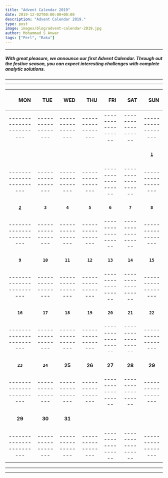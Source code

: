 ```yaml
---
title: "Advent Calendar 2019"
date: 2019-12-02T00:00:00+00:00
description: "Advent Calendar 2019."
type: post
image: images/blog/advent-calendar-2019.jpg
author: Mohammad S Anwar
tags: ["Perl", "Raku"]
---
```

***

##### With great pleasure, we announce our first **Advent Calendar**. Through out the festive season, you can expect interesting challenges with complete analytic solutions.

***
***

| <br>&nbsp;&nbsp;&nbsp;&nbsp;&nbsp;&nbsp;&nbsp;MON<br><br> | &nbsp;&nbsp;&nbsp;TUE | &nbsp;&nbsp;&nbsp;WED | &nbsp;&nbsp;&nbsp;THU | &nbsp;&nbsp;&nbsp;FRI | &nbsp;&nbsp;&nbsp;SAT | &nbsp;&nbsp;&nbsp;SUN |
| :---: | :---: | :---: | :---: | :---: | :---: | :---: |
| ------------------------ | ------------------ | ------------------ | ------------------ | ------------------ | ------------------ | ------------------ |
| <br><br><br>             |                    |                    |                    |                    |                    | [**`1`**](/blog/advent-calendar-2019-12-01)            |
| ------------------------ | ------------------ | ------------------ | ------------------ | ------------------ | ------------------ | ------------------ |
| <br>[**`2`**](/blog/advent-calendar-2019-12-02)<br><br>      | **`3`**            | **`4`**            | **`5`**            | **`6`**            | **`7`**            | **`8`**            |
| ------------------------ | ------------------ | ------------------ | ------------------ | ------------------ | ------------------ | ------------------ |
| <br>**`9`**<br><br>      | **`10`**           | **`11`**           | **`12`**           | **`13`**           | **`14`**           | **`15`**           |
| ------------------------ | ------------------ | ------------------ | ------------------ | ------------------ | ------------------ | ------------------ |
| <br>**`16`**<br><br>     | **`17`**           | **`18`**           | **`19`**           | **`20`**           | **`21`**           | **`22`**           |
| ------------------------ | ------------------ | ------------------ | ------------------ | ------------------ | ------------------ | ------------------ |
| <br>**`23`**<br><br>     | **`24`**           | **25**             | **26**             | **27**             | **28**             | **29**             |
| ------------------------ | ------------------ | ------------------ | ------------------ | ------------------ | ------------------ | ------------------ |
| <br>**29**<br><br>       | **30**             | **31**             |                    |                    |                    |                    |
| ------------------------ | ------------------ | ------------------ | ------------------ | ------------------ | ------------------ | ------------------ |

***
***
